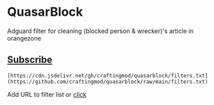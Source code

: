 # QuasarBlock
Adguard filter for cleaning (blocked person &amp; wrecker)'s article in orangezone

## [Subscribe](https://subscribe.adblockplus.org/?location=https://github.com/craftingmod/quasarblock/raw/main/filters.txt&title=QuasarBlock)

```
[https://cdn.jsdelivr.net/gh/craftingmod/quasarblock/filters.txt](https://github.com/craftingmod/quasarblock/raw/main/filters.txt)
```

Add URL to filter list or [click](https://subscribe.adblockplus.org/?location=https://github.com/craftingmod/quasarblock/raw/main/filters.txt&title=QuasarBlock)
